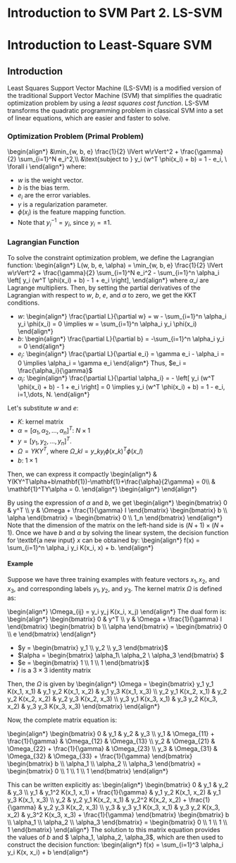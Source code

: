 # Introduction to SVM Part 2. LS-SVM


# Introduction to Least-Square SVM

## Introduction
Least Squares Support Vector Machine (LS-SVM) is a modified version of the traditional Support Vector Machine (SVM) that simplifies the quadratic optimization problem by using a _least squares cost function_. LS-SVM transforms the quadratic programming problem in classical SVM into a set of linear equations, which are easier and faster to solve. 

### Optimization Problem (Primal Problem)

\begin{align*}
   &\min_{w, b, e} \frac{1}{2} \lVert w\rVert^2 + \frac{\gamma}{2} \sum_{i=1}^N e_i^2,\\\\
   &\text{subject to } y_i (w^T \phi(x_i) + b) = 1 - e_i, \ \forall i
\end{align*}
where:
- $w$ is the weight vector.
- $b$ is the bias term.
- $e_i$ are the error variables. 
- $\gamma$ is a regularization parameter.
- $\phi(x_i)$ is the feature mapping function.
- Note that $y_i^{-1} = y_i$, since $y_i = \pm 1$. 

### Lagrangian Function
To solve the constraint optimization problem, we define the Lagrangian function: 
\begin{align*}
	L(w, b, e, \alpha) = \min_{w, b, e} \frac{1}{2} \lVert w\rVert^2 + \frac{\gamma}{2} \sum_{i=1}^N e_i^2 - \sum_{i=1}^n \alpha_i \left[ y_i (w^T \phi(x_i) + b) - 1 + e_i \right],
\end{align*}
where $\alpha\_i$ are Lagrange multipliers. Then, by setting the partial derivatives of the Lagrangian with respect to $w$, $b$, $e$, and $\alpha$ to zero, we get the KKT conditions.


- $w$: 
    \begin{align*}
       \frac{\partial L}{\partial w} = w - \sum_{i=1}^n \alpha_i y_i \phi(x_i) = 0 \implies w = \sum_{i=1}^n \alpha_i y_i \phi(x_i)
    \end{align*}
- $b$:
    \begin{align*}
       \frac{\partial L}{\partial b} = -\sum_{i=1}^n \alpha_i y_i = 0
    \end{align*}
- $e_i$:
	\begin{align*}
	   \frac{\partial L}{\partial e_i} = \gamma e_i - \alpha_i = 0 \implies \alpha_i = \gamma e_i
	\end{align*}
	Thus, $e_i = \frac{\alpha_i}{\gamma}$
- $\alpha_i$:
	\begin{align*}
	   \frac{\partial L}{\partial \alpha_i} = - \left[ y_i (w^T \phi(x_i) + b) - 1 + e_i \right] = 0 \implies y_i (w^T \phi(x_i) + b) = 1 - e_i, i=1,\dots, N.
	\end{align*}

Let's substitute $w$ and $e$:
- $K$: kernel matrix
- $\alpha = [\alpha_1, \alpha_2, \ldots, \alpha_n]^T$: $N\times 1$
- $y = [y_1, y_2, \ldots, y_n]^T$.
- $\Omega = YKY^T$, where $\Omega\_{kl}= y\_ky_l\phi(x\_k)^T\phi(x\_l)$
- $b$: $1\times 1$

Then, we can express it compactly
\begin{align*}
	& Y(KY^T\alpha+b\mathbf{1})-\mathbf{1}+\frac{\alpha}{2\gamma} = 0\\\\
    & \mathbf{1}^TY\alpha = 0.
\end{align*}
\begin{align*}
\end{align*}

By using the expression of $\alpha$ and $b$, we get
\begin{align*}
	\begin{bmatrix}
	0 & y^T \\\\
	y & \Omega + \frac{1}{\gamma} I
	\end{bmatrix}
	\begin{bmatrix}
	b \\\\
	\alpha
	\end{bmatrix}
	=
	\begin{bmatrix}
	0 \\\\
	1_n
	\end{bmatrix}
\end{align*}
Note that the dimension of the matrix on the left-hand side is $(N+1)\times (N+1)$. Once we have $b$ and $\alpha$ by solving the linear system, the decision function for \textbf{a new input} $x$ can be obtained by:
\begin{align*}
	f(x) = \sum_{i=1}^n \alpha_i y_i K(x_i, x) + b.
\end{align*}

#### Example
Suppose we have three training examples with feature vectors $x_1, x_2$, and $x_3$, and corresponding labels $y_1, y_2$, and $y_3$. The kernel matrix $\Omega$ is defined as:

\begin{align*}
	\Omega_{ij} = y_i y_j K(x_i, x_j)
\end{align*}
The dual form is:
\begin{align*}
	\begin{bmatrix}
	0 & y^T \\\\
	y & \Omega + \frac{1}{\gamma} I
	\end{bmatrix}
	\begin{bmatrix}
	b \\\\
	\alpha
	\end{bmatrix}
	=
	\begin{bmatrix}
	0 \\\\
	e
	\end{bmatrix}
\end{align*}

- $y = \begin{bmatrix} y_1 \\ y_2 \\ y_3 \end{bmatrix}$ 
- $\alpha = \begin{bmatrix} \alpha_1\\ \alpha_2 \\ \alpha_3 \end{bmatrix} $
- $e = \begin{bmatrix} 1 \\ 1 \\ 1 \end{bmatrix}$
- $I$ is a $3 \times 3$ identity matrix

Then, the $\Omega$ is given by
\begin{align*}
	\Omega = \begin{bmatrix}
	y_1 y_1 K(x_1, x_1) & y_1 y_2 K(x_1, x_2) & y_1 y_3 K(x_1, x_3) \\\\
	y_2 y_1 K(x_2, x_1) & y_2 y_2 K(x_2, x_2) & y_2 y_3 K(x_2, x_3) \\\\
	y_3 y_1 K(x_3, x_1) & y_3 y_2 K(x_3, x_2) & y_3 y_3 K(x_3, x_3)
	\end{bmatrix}
\end{align*}

Now, the complete matrix equation is:

\begin{align*}
	\begin{bmatrix}
	0 & y_1 & y_2 & y_3 \\\\
	y_1 & \Omega_{11} + \frac{1}{\gamma} & \Omega_{12} & \Omega_{13} \\\\
	y_2 & \Omega_{21} & \Omega_{22} + \frac{1}{\gamma} & \Omega_{23} \\\\
	y_3 & \Omega_{31} & \Omega_{32} & \Omega_{33} + \frac{1}{\gamma}
	\end{bmatrix}
	\begin{bmatrix}
	b \\\\
	\alpha_1 \\\\
	\alpha_2 \\\\
	\alpha_3
	\end{bmatrix}
	=
	\begin{bmatrix}
	0 \\\\
	1 \\\\
	1 \\\\
	1
	\end{bmatrix}
\end{align*}

This can be written explicitly as:
\begin{align*}
	\begin{bmatrix}
	0 & y_1 & y_2 & y_3 \\\\
	y_1 & y_1^2 K(x_1, x_1) + \frac{1}{\gamma} & y_1 y_2 K(x_1, x_2) & y_1 y_3 K(x_1, x_3) \\\\
	y_2 & y_2 y_1 K(x_2, x_1) & y_2^2 K(x_2, x_2) + \frac{1}{\gamma} & y_2 y_3 K(x_2, x_3) \\\\
	y_3 & y_3 y_1 K(x_3, x_1) & y_3 y_2 K(x_3, x_2) & y_3^2 K(x_3, x_3) + \frac{1}{\gamma}
	\end{bmatrix}
	\begin{bmatrix}
	b \\\\
	\alpha_1 \\\\
	\alpha_2 \\\\
	\alpha_3
	\end{bmatrix}
	=
	\begin{bmatrix}
	0 \\\\
	1 \\\\
	1 \\\\
	1
	\end{bmatrix}
\end{align*}
The solution to this matrix equation provides the values of $b$ and $ \alpha_1, \alpha_2, \alpha_3$, which are then used to construct the decision function:
\begin{align*}
	f(x) = \sum_{i=1}^3 \alpha_i y_i K(x, x_i) + b
\end{align*}

